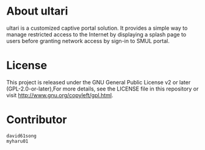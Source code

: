 # About ultari
ultari is a customized captive portal solution.
It provides a simple way to manage restricted access to the Internet by displaying a splash page to users before granting network access by sign-in to SMUL portal.

# License
This project is released under the GNU General Public License v2 or later (GPL-2.0-or-later),For more details, see the LICENSE file in this repository or visit http://www.gnu.org/copyleft/gpl.html.

# Contributor

```text
david61song
myharu01
```
